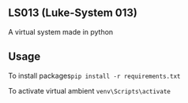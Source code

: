 ## LS013 (Luke-System 013)
A virtual system made in python

## Usage
To install packages``pip install -r requirements.txt``

To activate virtual ambient ``venv\Scripts\activate``